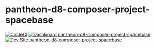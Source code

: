 # pantheon-d8-composer-project-spacebase

[![CircleCI](https://circleci.com/gh/Bowevil/pantheon-d8-composer-project-spacebase.svg?style=shield)](https://circleci.com/gh/Bowevil/pantheon-d8-composer-project-spacebase)
[![Dashboard pantheon-d8-composer-project-spacebase](https://img.shields.io/badge/dashboard-pantheon_d8_composer_project_spacebase-yellow.svg)](https://dashboard.pantheon.io/sites/17f4d222-5c79-4d3e-a2f0-2dba3b37d1ba#dev/code)
[![Dev Site pantheon-d8-composer-project-spacebase](https://img.shields.io/badge/site-pantheon_d8_composer_project_spacebase-blue.svg)](http://dev-pantheon-d8-composer-project-spacebase.pantheonsite.io/)